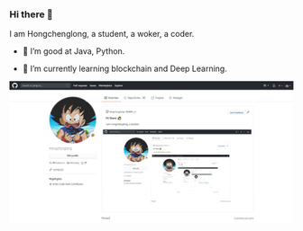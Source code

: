 ### Hi there 👋

I am Hongchenglong, a student, a woker, a coder.

- 🔭 I’m good at Java, Python.

- 🌱 I’m currently learning blockchain and Deep Learning.

[![Image](https://github.com/hongchenglong/hongchenglong/blob/master/image.png?raw=true)](https://github.com/hongchenglong)

<!--
**Hongchenglong/Hongchenglong** is a ✨ _special_ ✨ repository because its `README.md` (this file) appears on your GitHub profile.

Here are some ideas to get you started:

- 🔭 I’m currently working on ...
- 🌱 I’m currently learning ...
- 👯 I’m looking to collaborate on ...
- 🤔 I’m looking for help with ...
- 💬 Ask me about ...
- 📫 How to reach me: ...
- 😄 Pronouns: ...
- ⚡ Fun fact: ...
-->
